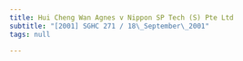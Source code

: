 ```yaml
---
title: Hui Cheng Wan Agnes v Nippon SP Tech (S) Pte Ltd
subtitle: "[2001] SGHC 271 / 18\_September\_2001"
tags: null

---
```


